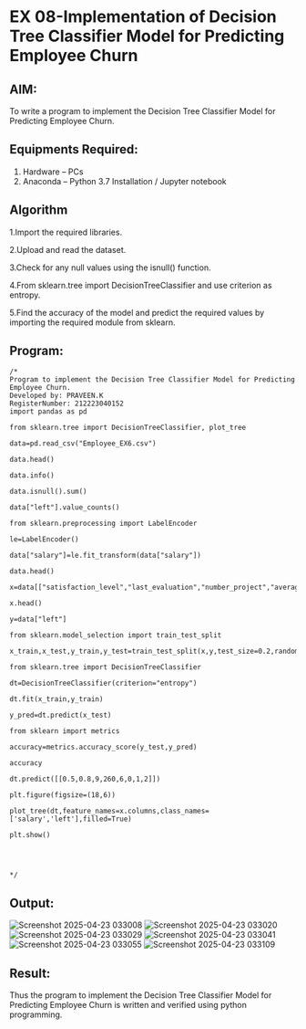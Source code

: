 # EX 08-Implementation of Decision Tree Classifier Model for Predicting Employee Churn

## AIM:
To write a program to implement the Decision Tree Classifier Model for Predicting Employee Churn.

## Equipments Required:
1. Hardware – PCs
2. Anaconda – Python 3.7 Installation / Jupyter notebook

## Algorithm
1.Import the required libraries.


2.Upload and read the dataset.


3.Check for any null values using the isnull() function.


4.From sklearn.tree import DecisionTreeClassifier and use criterion as entropy.


5.Find the accuracy of the model and predict the required values by importing the required module from sklearn.

## Program:
```
/*
Program to implement the Decision Tree Classifier Model for Predicting Employee Churn.
Developed by: PRAVEEN.K
RegisterNumber: 212223040152
import pandas as pd

from sklearn.tree import DecisionTreeClassifier, plot_tree

data=pd.read_csv("Employee_EX6.csv")

data.head()

data.info()

data.isnull().sum()

data["left"].value_counts()

from sklearn.preprocessing import LabelEncoder

le=LabelEncoder()

data["salary"]=le.fit_transform(data["salary"])

data.head()

x=data[["satisfaction_level","last_evaluation","number_project","average_montly_hours","time_spend_company","Work_accident","promotion_last_5years","salary"]]

x.head()

y=data["left"]

from sklearn.model_selection import train_test_split

x_train,x_test,y_train,y_test=train_test_split(x,y,test_size=0.2,random_state=100)

from sklearn.tree import DecisionTreeClassifier

dt=DecisionTreeClassifier(criterion="entropy")

dt.fit(x_train,y_train)

y_pred=dt.predict(x_test)

from sklearn import metrics

accuracy=metrics.accuracy_score(y_test,y_pred)

accuracy

dt.predict([[0.5,0.8,9,260,6,0,1,2]])

plt.figure(figsize=(18,6))

plot_tree(dt,feature_names=x.columns,class_names=['salary','left'],filled=True)

plt.show()




*/
```

## Output:
![Screenshot 2025-04-23 033008](https://github.com/user-attachments/assets/4e448514-e861-455a-b45a-8cba05ce0a6e)
![Screenshot 2025-04-23 033020](https://github.com/user-attachments/assets/5b7adf7d-1a38-4e5b-9431-7ecbf7740730)
![Screenshot 2025-04-23 033029](https://github.com/user-attachments/assets/7eb61771-cb52-44c4-9667-326b8f0cb2b4)
![Screenshot 2025-04-23 033041](https://github.com/user-attachments/assets/0825f2e2-f096-4f99-8d88-7f12da52ffcc)
![Screenshot 2025-04-23 033055](https://github.com/user-attachments/assets/b5837ea8-26e8-4ac9-887a-fd574fc7c58f)
![Screenshot 2025-04-23 033109](https://github.com/user-attachments/assets/acca8d8f-86ad-499a-92ad-5f1f61c5aa96)



## Result:
Thus the program to implement the  Decision Tree Classifier Model for Predicting Employee Churn is written and verified using python programming.
